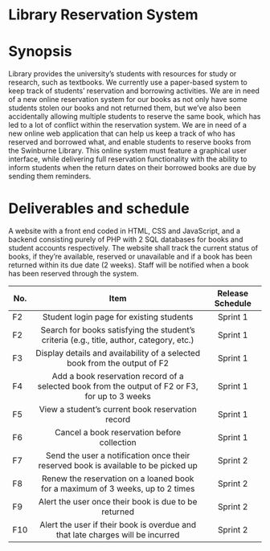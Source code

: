 # Library Reservation System

# Synopsis 
Library provides the university’s students with resources for study or research, such as textbooks. We currently use a paper-based system to keep track of students’ reservation and borrowing activities. We are in need of a new online reservation system for our books as not only have some students stolen our books and not returned them, but we’ve also been accidentally allowing multiple students to reserve the same book, which has led to a lot of conflict within the reservation system. We are in need of a new online web application that can help us keep a track of who has reserved and borrowed what, and enable students to reserve books from the Swinburne Library. This online system must feature a graphical user interface, while delivering full reservation functionality with the ability to inform students when the return dates on their borrowed books are due by sending them reminders.

# Deliverables and schedule

A website with a front end coded in HTML, CSS and JavaScript, and a backend consisting purely of PHP with 2 SQL databases for books and student accounts respectively.
The website shall track the current status of books, if they’re available, reserved or unavailable and if a book has been returned within its due date (2 weeks).
Staff will be notified when a book has been reserved through the system.

| No. |                                      Item                                                       | Release Schedule  |
| --- |:-----------------------------------------------------------------------------------------------:| :----------------:|
| F2  | Student login page for existing students                                                        |      Sprint 1     |
| F2  | Search for books satisfying the student’s criteria (e.g., title, author, category, etc.)        |      Sprint 1     |
| F3  | Display details and availability of a selected book from the output of F2                       |      Sprint 1     |
| F4  | Add a book reservation record of a selected book from the output of F2 or F3, for up to 3 weeks |      Sprint 1     |
| F5  | View a student’s current book reservation record                                                |      Sprint 1     |
| F6  | Cancel a book reservation before collection                                                     |      Sprint 1     |
| F7  | Send the user a notification once their reserved book is available to be picked up              |      Sprint 2     |
| F8  | Renew the reservation on a loaned book for a maximum of 3 weeks, up to 2 times                  |      Sprint 2     |
| F9  | Alert the user once their book is due to be returned                                            |      Sprint 2     |
| F10 | Alert the user if their book is overdue and that late charges will be incurred                  |      Sprint 2     |
